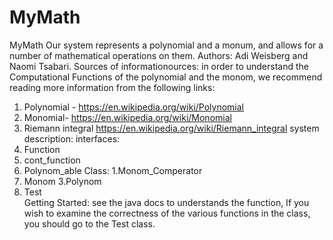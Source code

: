 # MyMath
MyMath 
Our system represents a polynomial and a monum, and allows for a number of mathematical operations on them. 
Authors:
Adi Weisberg and Naomi Tsabari. 
Sources of informationources:
in order to understand the Computational Functions of the polynomial and the monom, we recommend reading more information from the following links: 
1. Polynomial - https://en.wikipedia.org/wiki/Polynomial 
2. Monomial- https://en.wikipedia.org/wiki/Monomial  
3. Riemann integral  https://en.wikipedia.org/wiki/Riemann_integral 
system description:
interfaces:
1. Function 
2. cont_function 
3. Polynom_able 
Class: 
1.Monom_Comperator 
2. Monom 
3.Polynom 
4. Test   
Getting Started:
see the java docs to understands the function, If you wish to examine the correctness of the various functions in the class, you should go to the Test class. 
